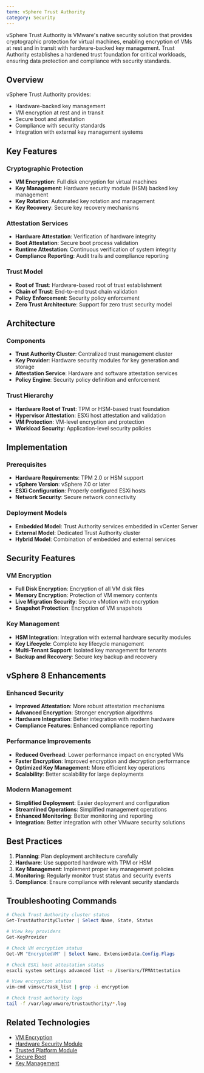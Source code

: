 ```yaml
---
term: vSphere Trust Authority
category: Security
---
```


vSphere Trust Authority is VMware's native security solution that provides cryptographic protection for virtual machines, enabling encryption of VMs at rest and in transit with hardware-backed key management. Trust Authority establishes a hardened trust foundation for critical workloads, ensuring data protection and compliance with security standards.

## Overview

vSphere Trust Authority provides:
- Hardware-backed key management
- VM encryption at rest and in transit
- Secure boot and attestation
- Compliance with security standards
- Integration with external key management systems

## Key Features

### Cryptographic Protection
- **VM Encryption**: Full disk encryption for virtual machines
- **Key Management**: Hardware security module (HSM) backed key management
- **Key Rotation**: Automated key rotation and management
- **Key Recovery**: Secure key recovery mechanisms

### Attestation Services
- **Hardware Attestation**: Verification of hardware integrity
- **Boot Attestation**: Secure boot process validation
- **Runtime Attestation**: Continuous verification of system integrity
- **Compliance Reporting**: Audit trails and compliance reporting

### Trust Model
- **Root of Trust**: Hardware-based root of trust establishment
- **Chain of Trust**: End-to-end trust chain validation
- **Policy Enforcement**: Security policy enforcement
- **Zero Trust Architecture**: Support for zero trust security model

## Architecture

### Components
- **Trust Authority Cluster**: Centralized trust management cluster
- **Key Provider**: Hardware security modules for key generation and storage
- **Attestation Service**: Hardware and software attestation services
- **Policy Engine**: Security policy definition and enforcement

### Trust Hierarchy
- **Hardware Root of Trust**: TPM or HSM-based trust foundation
- **Hypervisor Attestation**: ESXi host attestation and validation
- **VM Protection**: VM-level encryption and protection
- **Workload Security**: Application-level security policies

## Implementation

### Prerequisites
- **Hardware Requirements**: TPM 2.0 or HSM support
- **vSphere Version**: vSphere 7.0 or later
- **ESXi Configuration**: Properly configured ESXi hosts
- **Network Security**: Secure network connectivity

### Deployment Models
- **Embedded Model**: Trust Authority services embedded in vCenter Server
- **External Model**: Dedicated Trust Authority cluster
- **Hybrid Model**: Combination of embedded and external services

## Security Features

### VM Encryption
- **Full Disk Encryption**: Encryption of all VM disk files
- **Memory Encryption**: Protection of VM memory contents
- **Live Migration Security**: Secure vMotion with encryption
- **Snapshot Protection**: Encryption of VM snapshots

### Key Management
- **HSM Integration**: Integration with external hardware security modules
- **Key Lifecycle**: Complete key lifecycle management
- **Multi-Tenant Support**: Isolated key management for tenants
- **Backup and Recovery**: Secure key backup and recovery

## vSphere 8 Enhancements

### Enhanced Security
- **Improved Attestation**: More robust attestation mechanisms
- **Advanced Encryption**: Stronger encryption algorithms
- **Hardware Integration**: Better integration with modern hardware
- **Compliance Features**: Enhanced compliance reporting

### Performance Improvements
- **Reduced Overhead**: Lower performance impact on encrypted VMs
- **Faster Encryption**: Improved encryption and decryption performance
- **Optimized Key Management**: More efficient key operations
- **Scalability**: Better scalability for large deployments

### Modern Management
- **Simplified Deployment**: Easier deployment and configuration
- **Streamlined Operations**: Simplified management operations
- **Enhanced Monitoring**: Better monitoring and reporting
- **Integration**: Better integration with other VMware security solutions

## Best Practices

1. **Planning**: Plan deployment architecture carefully
2. **Hardware**: Use supported hardware with TPM or HSM
3. **Key Management**: Implement proper key management policies
4. **Monitoring**: Regularly monitor trust status and security events
5. **Compliance**: Ensure compliance with relevant security standards

## Troubleshooting Commands

```powershell
# Check Trust Authority cluster status
Get-TrustAuthorityCluster | Select Name, State, Status

# View key providers
Get-KeyProvider

# Check VM encryption status
Get-VM "EncryptedVM" | Select Name, ExtensionData.Config.Flags
```

```bash
# Check ESXi host attestation status
esxcli system settings advanced list -o /UserVars/TPMAttestation

# View encryption status
vim-cmd vimsvc/task_list | grep -i encryption

# Check trust authority logs
tail -f /var/log/vmware/trustauthority/*.log
```

## Related Technologies

- [VM Encryption](/glossary/term/virtual-machine-encryption.md)
- [Hardware Security Module](/glossary/term/hardware-security-module)
- [Trusted Platform Module](/glossary/term/tpm)
- [Secure Boot](/glossary/term/secure-boot.md)
- [Key Management](/glossary/term/key-management)